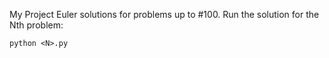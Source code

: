 My Project Euler solutions for problems up to #100. Run the solution for the Nth problem:

```
python <N>.py
```
